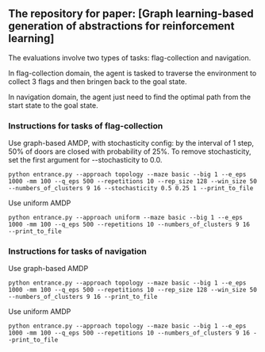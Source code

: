 ## The repository for paper: [Graph learning-based generation of abstractions for reinforcement learning]

The evaluations involve two types of tasks: flag-collection and navigation.

In flag-collection domain, the agent is tasked to traverse the environment to collect 3 flags and then bringen back to the goal state.

In navigation domain, the agent just need to find the optimal path from the start state to the goal state.

### Instructions for tasks of flag-collection

Use graph-based AMDP, with stochasticity config: by the interval of 1 step, 50% of doors are closed with probability of 25%. To remove stochasticity, set the first argument for --stochasticity to 0.0.

```
python entrance.py --approach topology --maze basic --big 1 --e_eps 1000 -mm 100 --q_eps 500 --repetitions 10 --rep_size 128 --win_size 50 --numbers_of_clusters 9 16 --stochasticity 0.5 0.25 1 --print_to_file
```

Use uniform AMDP

```
python entrance.py --approach uniform --maze basic --big 1 --e_eps 1000 -mm 100 --q_eps 500 --repetitions 10 --numbers_of_clusters 9 16  --print_to_file
```

### Instructions for tasks of navigation

Use graph-based AMDP

```
python entrance.py --approach topology --maze basic --big 1 --e_eps 1000 -mm 100 --q_eps 500 --repetitions 10 --rep_size 128 --win_size 50 --numbers_of_clusters 9 16 --print_to_file
```

Use uniform AMDP

```
python entrance.py --approach topology --maze basic --big 1 --e_eps 1000 -mm 100 --q_eps 500 --repetitions 10 --numbers_of_clusters 9 16 --print_to_file
```